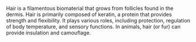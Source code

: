 Hair is a filamentous biomaterial that grows from follicles found in the dermis. Hair is primarily composed of keratin, a protein that provides strength and flexibility. It plays various roles, including protection, regulation of body temperature, and sensory functions. In animals, hair (or fur) can provide insulation and camouflage.